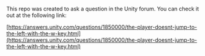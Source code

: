 This repo was created to ask a question in the Unity forum. You can check it out at the following link:

[https://answers.unity.com/questions/1850000/the-player-doesnt-jump-to-the-left-with-the-w-key.html](https://answers.unity.com/questions/1850000/the-player-doesnt-jump-to-the-left-with-the-w-key.html)